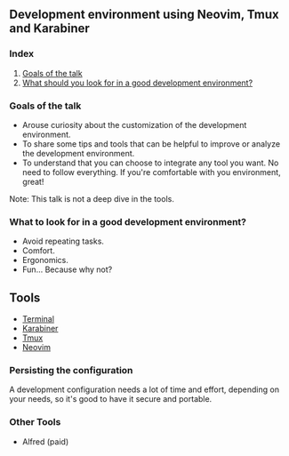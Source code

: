 ## Development environment using Neovim, Tmux and Karabiner

### Index
1. [Goals of the talk](#1)
2. [What should you look for in a good development environment?](#2)

### <a name="1"></a>Goals of the talk
- Arouse curiosity about the customization of the development environment.
- To share some tips and tools that can be helpful to improve or analyze the development environment.
- To understand that you can choose to integrate any tool you want. No need to follow everything. If
  you're comfortable with you environment, great!

Note: This talk is not a deep dive in the tools.

### What to look for in a good development environment?
- Avoid repeating tasks.
- Comfort.
- Ergonomics.
- Fun... Because why not?

## Tools
- [Terminal](./terminal.md)
- [Karabiner](./karabiner.md)
- [Tmux](./tmux.md)
- [Neovim](./neovim.md)

### Persisting the configuration
A development configuration needs a lot of time and effort, depending on your needs, so it's good to have it secure and portable.

### Other Tools
- Alfred (paid)

